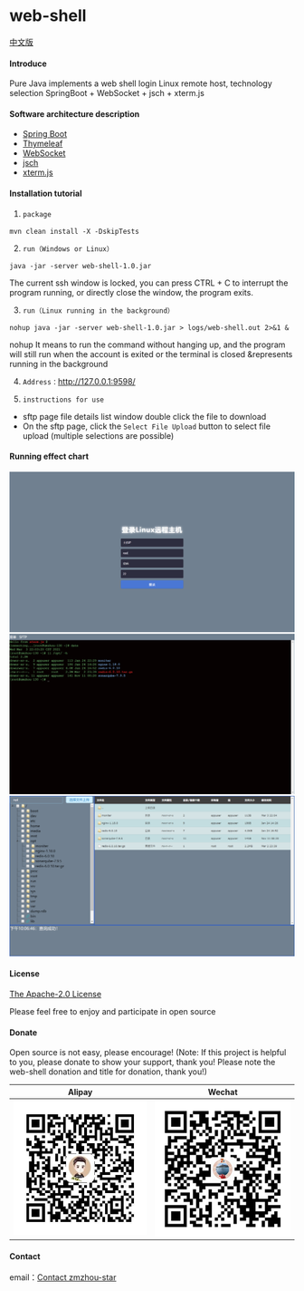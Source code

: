 # web-shell
[中文版](README.md)

#### Introduce
Pure Java implements a web shell login Linux remote host, technology selection SpringBoot + WebSocket + jsch + xterm.js

#### Software architecture description
* [Spring Boot](https://start.spring.io/)
* [Thymeleaf](https://docs.spring.io/spring-boot/docs/2.4.1/reference/htmlsingle/#boot-features-spring-mvc-template-engines)
* [WebSocket](https://docs.spring.io/spring-boot/docs/2.4.1/reference/htmlsingle/#boot-features-websockets)
* [jsch](https://github.com/is/jsch)
* [xterm.js](https://github.com/xtermjs/xterm.js/)

#### Installation tutorial
1. `package`
```
mvn clean install -X -DskipTests
```
2. `run（Windows or Linux）`
```
java -jar -server web-shell-1.0.jar
```
The current ssh window is locked, you can press CTRL + C to interrupt the program running, or directly close the window, the program exits.

3. `run（Linux running in the background）`
```
nohup java -jar -server web-shell-1.0.jar > logs/web-shell.out 2>&1 &
```
nohup It means to run the command without hanging up, and the program will still run when the account is exited or the terminal is closed
&represents running in the background

4. `Address：`http://127.0.0.1:9598/


5. `instructions for use`
* sftp page file details list window double click the file to download
* On the sftp page, click the `Select File Upload` button to select file upload (multiple selections are possible)
   
#### Running effect chart
![login](docs/login.png)
![shell](docs/shell.png)
![sftp](docs/sftp.png)

#### License
[The Apache-2.0 License](http://www.apache.org/licenses/LICENSE-2.0)

Please feel free to enjoy and participate in open source

#### Donate
Open source is not easy, please encourage! (Note: If this project is helpful to you, please donate to show your support, thank you! Please note the web-shell donation and title for donation, thank you!)

| Alipay  | Wechat  |
| :------------: | :------------: |
| ![Alipay](docs/alipay.png)  | ![Wechat](docs/wechatpay.png)  |

#### Contact
email：<a href="mailto:zmzhou-star@foxmail.com">Contact zmzhou-star</a>

